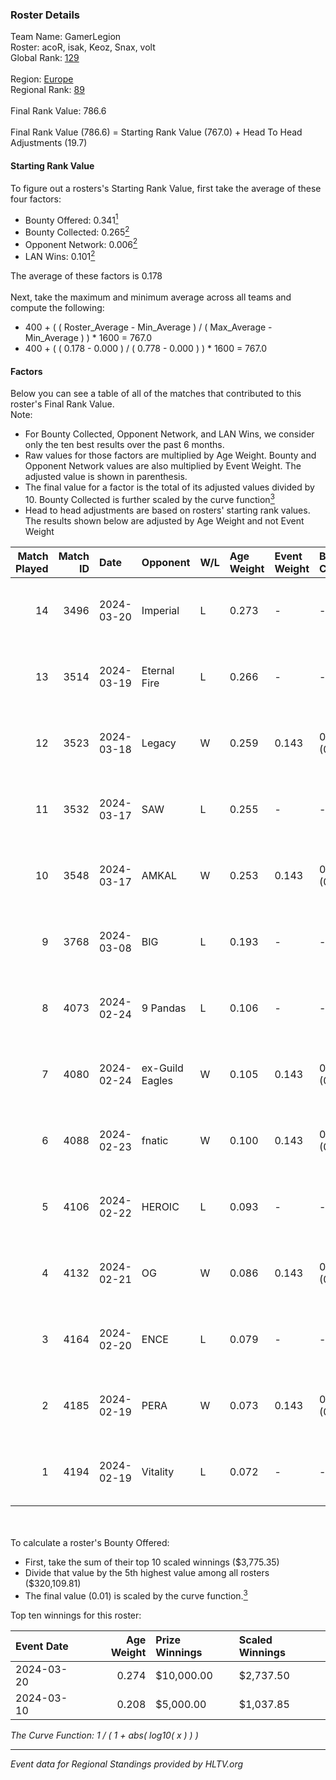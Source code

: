 ### Roster Details<br />
Team Name: GamerLegion<br />
Roster: acoR, isak, Keoz, Snax, volt<br />
Global Rank: [129](../standings_global.md)<br />
<br />
Region: [Europe]( ../standings_europe.md)<br />
Regional Rank: [89]( ../standings_europe.md)<br />
<br />
Final Rank Value:  786.6<br />
<br />
Final Rank Value (786.6) = Starting Rank Value (767.0) + Head To Head Adjustments (19.7)<br />

#### Starting Rank Value<br />
To figure out a rosters's Starting Rank Value, first take the average of these four factors:<br />
- Bounty Offered: 0.341[<sup>1</sup>](#table2)
- Bounty Collected: 0.265[<sup>2</sup>](#table1)
- Opponent Network: 0.006[<sup>2</sup>](#table1)
- LAN Wins: 0.101[<sup>2</sup>](#table1)

The average of these factors is 0.178<br />
<br />
Next, take the maximum and minimum average across all teams and compute the following:<br />
- 400 + ( ( Roster_Average - Min_Average ) / ( Max_Average - Min_Average ) ) * 1600 = 767.0
- 400 + ( ( 0.178 - 0.000 ) / ( 0.778 - 0.000 ) ) * 1600 = 767.0


#### Factors<br />
Below you can see a table of all of the matches that contributed to this roster's Final Rank Value.<br />
Note:<br />

- For Bounty Collected, Opponent Network, and LAN Wins, we consider only the ten best results over the past 6 months.
- Raw values for those factors are multiplied by Age Weight. Bounty and Opponent Network values are also multiplied by Event Weight. The adjusted value is shown in parenthesis.
- The final value for a factor is the total of its adjusted values divided by 10. Bounty Collected is further scaled by the curve function[<sup>3</sup>](#curveFunction)
- Head to head adjustments are based on rosters' starting rank values. The results shown below are adjusted by Age Weight and not Event Weight
<span id="table1"></span><br />


| Match Played | Match ID | Date       | Opponent        | W/L | Age Weight | Event Weight | Bounty Collected | Opponent Network | LAN Wins  | H2H Adj. | Roster                       |
| -: | -: | :- | :- | :- | :- | :- | :- | :- | :- | -: | :- |
|           14 |     3496 | 2024-03-20 | Imperial        | L   | 0.273      | -            | -                | -                | -         |    -0.59 | acoR, isak, Keoz, Snax, volt |
|           13 |     3514 | 2024-03-19 | Eternal Fire    | L   | 0.266      | -            | -                | -                | -         |    -0.05 | acoR, isak, Keoz, Snax, volt |
|           12 |     3523 | 2024-03-18 | Legacy          | W   | 0.259      | 0.143        | 0.122 (0.005)    | 0.621 (0.023)    | 1 (0.259) |     6.46 | acoR, isak, Keoz, Snax, volt |
|           11 |     3532 | 2024-03-17 | SAW             | L   | 0.255      | -            | -                | -                | -         |    -0.80 | acoR, isak, Keoz, Snax, volt |
|           10 |     3548 | 2024-03-17 | AMKAL           | W   | 0.253      | 0.143        | 0.130 (0.005)    | 0.452 (0.016)    | 1 (0.253) |     7.05 | acoR, isak, Keoz, Snax, volt |
|            9 |     3768 | 2024-03-08 | BIG             | L   | 0.193      | -            | -                | -                | -         |    -0.30 | acoR, isak, Keoz, Snax, volt |
|            8 |     4073 | 2024-02-24 | 9 Pandas        | L   | 0.106      | -            | -                | -                | -         |    -0.72 | acoR, isak, Keoz, Snax, volt |
|            7 |     4080 | 2024-02-24 | ex-Guild Eagles | W   | 0.105      | 0.143        | 0.007 (0.000)    | 0.207 (0.003)    | 1 (0.105) |     1.85 | acoR, isak, Keoz, Snax, volt |
|            6 |     4088 | 2024-02-23 | fnatic          | W   | 0.100      | 0.143        | 0.371 (0.005)    | 0.680 (0.010)    | 1 (0.100) |     3.10 | acoR, isak, Keoz, Snax, volt |
|            5 |     4106 | 2024-02-22 | HEROIC          | L   | 0.093      | -            | -                | -                | -         |    -0.04 | acoR, isak, Keoz, Snax, volt |
|            4 |     4132 | 2024-02-21 | OG              | W   | 0.086      | 0.143        | 0.137 (0.002)    | 0.120 (0.001)    | 1 (0.086) |     2.11 | acoR, isak, Keoz, Snax, volt |
|            3 |     4164 | 2024-02-20 | ENCE            | L   | 0.079      | -            | -                | -                | -         |    -0.05 | acoR, isak, Keoz, Snax, volt |
|            2 |     4185 | 2024-02-19 | PERA            | W   | 0.073      | 0.143        | 0.047 (0.000)    | 0.435 (0.005)    | 1 (0.073) |     1.65 | acoR, isak, Keoz, Snax, volt |
|            1 |     4194 | 2024-02-19 | Vitality        | L   | 0.072      | -            | -                | -                | -         |    -0.01 | acoR, isak, Keoz, Snax, volt |

<br />
<span id="table2"></span><br />
To calculate a roster's Bounty Offered:<br />

- First, take the sum of their top 10 scaled winnings ($3,775.35)
- Divide that value by the 5th highest value among all rosters ($320,109.81)
- The final value (0.01) is scaled by the curve function.[<sup>3</sup>](#curveFunction)

Top ten winnings for this roster:<br />

| Event Date | Age Weight | Prize Winnings | Scaled Winnings |
| :- | -: | :- | :- |
| 2024-03-20 |      0.274 | $10,000.00     | $2,737.50       |
| 2024-03-10 |      0.208 | $5,000.00      | $1,037.85       |


<span id="curveFunction"></span>_The Curve Function: 1 / ( 1 + abs( log10( x ) ) )_<br />

---
_Event data for Regional Standings provided by HLTV.org_<br />
